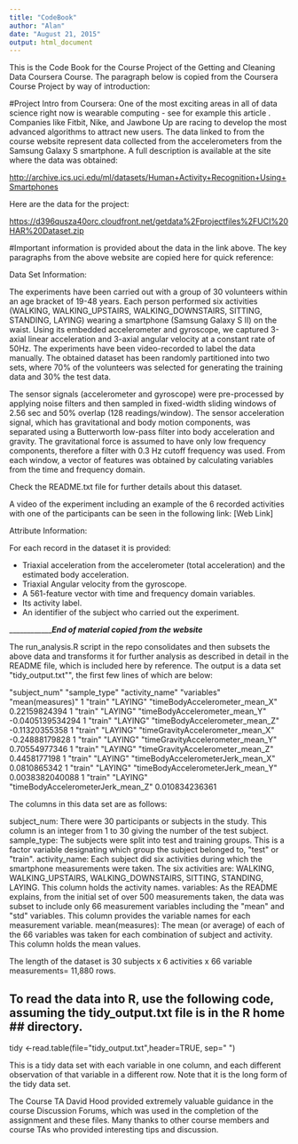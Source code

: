 ```yaml
---
title: "CodeBook"
author: "Alan"
date: "August 21, 2015"
output: html_document
---
```


This is the Code Book for the Course Project of the Getting and Cleaning Data Coursera Course.  The paragraph below is copied from the Coursera Course Project by way of introduction:

#Project Intro from Coursera:
One of the most exciting areas in all of data science right now is wearable computing - see for example this article . Companies like Fitbit, Nike, and Jawbone Up are racing to develop the most advanced algorithms to attract new users. The data linked to from the course website represent data collected from the accelerometers from the Samsung Galaxy S smartphone. A full description is available at the site where the data was obtained:

http://archive.ics.uci.edu/ml/datasets/Human+Activity+Recognition+Using+Smartphones

Here are the data for the project:

https://d396qusza40orc.cloudfront.net/getdata%2Fprojectfiles%2FUCI%20HAR%20Dataset.zip


#Important information is provided about the data in the link above.  The key paragraphs from the above website are copied here for quick reference:

Data Set Information:

The experiments have been carried out with a group of 30 volunteers within an age bracket of 19-48 years. Each person performed six activities (WALKING, WALKING_UPSTAIRS, WALKING_DOWNSTAIRS, SITTING, STANDING, LAYING) wearing a smartphone (Samsung Galaxy S II) on the waist. Using its embedded accelerometer and gyroscope, we captured 3-axial linear acceleration and 3-axial angular velocity at a constant rate of 50Hz. The experiments have been video-recorded to label the data manually. The obtained dataset has been randomly partitioned into two sets, where 70% of the volunteers was selected for generating the training data and 30% the test data.

The sensor signals (accelerometer and gyroscope) were pre-processed by applying noise filters and then sampled in fixed-width sliding windows of 2.56 sec and 50% overlap (128 readings/window). The sensor acceleration signal, which has gravitational and body motion components, was separated using a Butterworth low-pass filter into body acceleration and gravity. The gravitational force is assumed to have only low frequency components, therefore a filter with 0.3 Hz cutoff frequency was used. From each window, a vector of features was obtained by calculating variables from the time and frequency domain.

Check the README.txt file for further details about this dataset.

A video of the experiment including an example of the 6 recorded activities with one of the participants can be seen in the following link: [Web Link]

Attribute Information:

For each record in the dataset it is provided:
- Triaxial acceleration from the accelerometer (total acceleration) and the estimated body acceleration.
- Triaxial Angular velocity from the gyroscope.
- A 561-feature vector with time and frequency domain variables.
- Its activity label.
- An identifier of the subject who carried out the experiment.

_________________________________End of material copied from the website_____________________


The run_analysis.R script in the repo consolidates and then subsets the above data and transforms it for further analysis as described in detail in the README file, which is included here by reference. The output is a data set "tidy_output.txt"", the first few lines of which are below:  


"subject_num" "sample_type" "activity_name" "variables" "mean(measures)"
1 "train" "LAYING" "timeBodyAccelerometer_mean_X" 0.22159824394
1 "train" "LAYING" "timeBodyAccelerometer_mean_Y" -0.0405139534294
1 "train" "LAYING" "timeBodyAccelerometer_mean_Z" -0.11320355358
1 "train" "LAYING" "timeGravityAccelerometer_mean_X" -0.24888179828
1 "train" "LAYING" "timeGravityAccelerometer_mean_Y" 0.70554977346
1 "train" "LAYING" "timeGravityAccelerometer_mean_Z" 0.4458177198
1 "train" "LAYING" "timeBodyAccelerometerJerk_mean_X" 0.0810865342
1 "train" "LAYING" "timeBodyAccelerometerJerk_mean_Y" 0.0038382040088
1 "train" "LAYING" "timeBodyAccelerometerJerk_mean_Z" 0.010834236361

The columns in this data set are as follows:

subject_num:  There were 30 participants or subjects in the study.  This column is an integer from 1 to      30 giving the number of the test subject. 
sample_type:  The subjects were split into test and training groups.  This is a factor variable           designating which group the subject belonged to, "test" or "train".
activity_name:  Each subject did six activities during which the smartphone measurements were taken.       The six activities are:   WALKING, WALKING_UPSTAIRS, WALKING_DOWNSTAIRS, SITTING, STANDING, LAYING.     This column holds the activity names.
variables:  As the README explains, from the initial set of over 500 measurements taken, the data was      subset to include only 66 measurement variables including the "mean" and "std" variables.  This         column provides the variable names for each measurement variable.
mean(measures):  The mean (or average) of each of the 66 variables was taken for each combination of      subject and activity.  This column holds the mean values.

The length of the dataset is 30 subjects x 6 activities x 66 variable measurements= 11,880 rows.  

## To read the data into R, use the following code, assuming the tidy_output.txt file is in the R home ## directory.
tidy <-read.table(file="tidy_output.txt",header=TRUE, sep=" ")

This is a tidy data set with each variable in one column, and each different observation of that variable in a different row.  Note that it is the long form of the tidy data set.

The Course TA David Hood provided extremely valuable guidance in the course Discussion Forums, which was used in the completion of the assignment and these files.  Many thanks to other course members and course TAs who provided interesting tips and discussion.    
